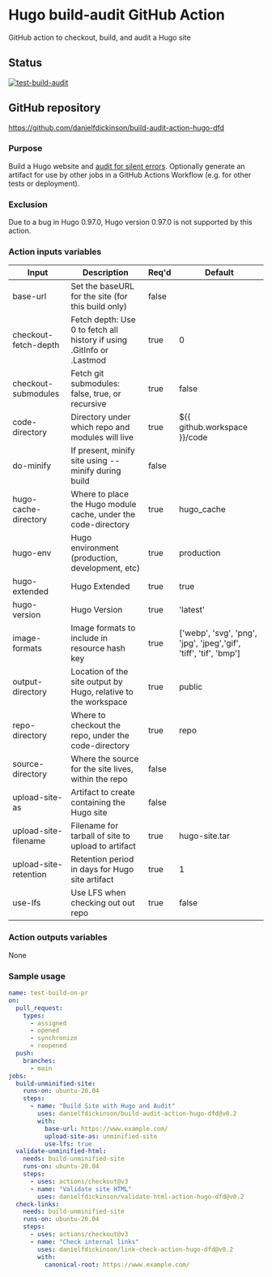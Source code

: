 # Hugo build-audit GitHub Action

GitHub action to checkout, build, and audit a Hugo site

## Status

[![test-build-audit](https://github.com/danielfdickinson/build-audit-action-hugo-dfd/actions/workflows/test-build-audit.yml/badge.svg)](https://github.com/danielfdickinson/build-audit-action-hugo-dfd/actions/workflows/test-build-audit.yml)

## GitHub repository

<https://github.com/danielfdickinson/build-audit-action-hugo-dfd>

### Purpose

Build a Hugo website and [audit for silent errors](https://discourse.gohugo.io/t/audit-your-published-site-for-problems/35184/8). Optionally generate an artifact for use by other jobs in a GitHub Actions Workflow (e.g. for other tests or deployment).

### Exclusion

Due to a bug in Hugo 0.97.0, Hugo version 0.97.0 is not supported by this action.

### Action inputs variables

| Input | Description | Req'd | Default |
|-------|-------------|-------|---------|
| base-url | Set the baseURL for the site (for this build only) | false | |
| checkout-fetch-depth | Fetch depth: Use 0 to fetch all history if using .GitInfo or .Lastmod | true | 0 |
| checkout-submodules | Fetch git submodules: false, true, or recursive | true | false |
| code-directory | Directory under which repo and modules will live | true | ${{ github.workspace }}/code |
| do-minify | If present, minify site using --minify during build | false | |
| hugo-cache-directory | Where to place the Hugo module cache, under the code-directory | true | hugo_cache
| hugo-env | Hugo environment (production, development, etc) | true | production |
| hugo-extended | Hugo Extended | true | true |
| hugo-version | Hugo Version | true | 'latest' |
| image-formats | Image formats to include in resource hash key | true | ['webp', 'svg', 'png', 'jpg', 'jpeg','gif', 'tiff', 'tif', 'bmp'] |
| output-directory | Location of the site output by Hugo, relative to the workspace | true | public |
| repo-directory | Where to checkout the repo, under the code-directory | true | repo |
| source-directory | Where the source for the site lives, within the repo | false | |
| upload-site-as | Artifact to create containing the Hugo site | false | |
| upload-site-filename | Filename for tarball of site to upload to artifact | true | hugo-site.tar |
| upload-site-retention | Retention period in days for Hugo site artifact | true | 1 |
| use-lfs | Use LFS when checking out out repo | true | false |

### Action outputs variables

None

### Sample usage

```yaml
name: test-build-on-pr
on:
  pull_request:
    types:
      - assigned
      - opened
      - synchronize
      - reopened
  push:
    branches:
      - main
jobs:
  build-unminified-site:
    runs-on: ubuntu-20.04
    steps:
      - name: "Build Site with Hugo and Audit"
        uses: danielfdickinson/build-audit-action-hugo-dfd@v0.2
        with:
          base-url: https://www.example.com/
          upload-site-as: unminified-site
          use-lfs: true
  validate-unminified-html:
    needs: build-unminified-site
    runs-on: ubuntu-20.04
    steps:
      - uses: actions/checkout@v3
      - name: "Validate site HTML"
        uses: danielfdickinson/validate-html-action-hugo-dfd@v0.2
  check-links:
    needs: build-unminified-site
    runs-on: ubuntu-20.04
    steps:
      - uses: actions/checkout@v3
      - name: "Check internal links"
        uses: danielfdickinson/link-check-action-hugo-dfd@v0.2
        with:
          canonical-root: https://www.example.com/
```
